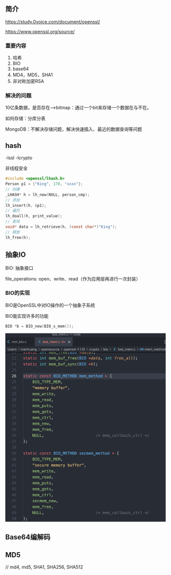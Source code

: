 ## 简介

https://study.0voice.com/document/openssl/

https://www.openssl.org/source/

### 重要内容

1. 哈希
2. BIO
3. base64
4. MD4，MD5，SHA1
5. 非对称加密RSA

### 解决的问题

10亿条数据，是否存在-->bitmap：通过一个bit来存储一个数据在与不在。

如何存储：分库分表

MongoDB：不解决存储问题，解决快速插入、最近的数据查询等问题

## hash

-lssl -lcrypto

非线程安全

```c
#include <openssl/lhash.h>
Person p1 = {"King", 170, "xxxx"};
// 创建
_LHASH* h = lh_new(NULL, person_cmp);
// 添加
lh_insert(h, &p1);
// 遍历
lh_doall(h, print_value);
// 查找
void* data = lh_retrieve(h, (const char*)"King");
// 释放
lh_free(h);
```

## 抽象IO

BIO: 抽象接口

file_operations: open、write、read（作为应用层再进行一次封装）

### BIO的实现

BIO是OpenSSL中对IO操作的一个抽象子系统

BIO能实现许多的功能

```c
BIO *b = BIO_new(BIO_s_mem());
```

![image-20210519101823543](../images/image-20210519101823543.png)



## Base64编解码



## MD5

// md4, md5, SHA1, SHA256, SHA512











